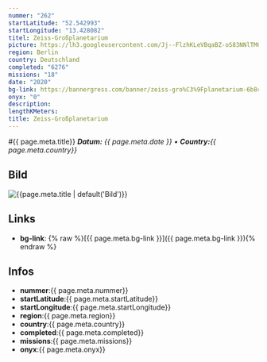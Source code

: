```yaml
---
nummer: "262"
startLatitude: "52.542993"
startLongitude: "13.428082"
titel: Zeiss-Großplanetarium
picture: https://lh3.googleusercontent.com/Jj--FlzhKLeVBqaBZ-oS83NNlTMG0kAi18vDbVNmJ6r0sxnWMmdnfOq8ESdGC-U_mY6Fwlhhj4e90TW-8XkpclHuVX6jCgAGmZ1UXV6KWyvIQDG-cjOc7nmZyVYy0bqkH7H284OO59iQLVyy1qEYu3BEVACIFyJgNVtTzFT7LR89ctpFMCffMiZZamJ91l99sJcIqf6y5Ap-rsh5EWgwwW7xIh2WqhPlcdEb_-1qdUoOb8Hk8rnfgHKx2onLMD6HheZNz4QX3J9iJPjMcI60vtWujznLSTP659AST2ZX_JTMntVvQTDmArumt6SU10lDqcSibLWEcmHhi68Q4oQ_Rb_eD8JytlJ5JLyB903ONlSoLO4C_td_KE4IzZoKDSnZ1RXMUiLUzOkwIi5xMaTrQSS8ZQaPUpMBydcS6v3K47kMLL-vRX-3n7X2FPD3-le3mVXXCj6LuCx61AV08FIt2l29hbFNXT4XaasR19a43gg7tNKOed8DZfyh5yJfdqXkan_bIk6kwJ1M-QWfwOdDB-1RJq0gwAclZm8ujUuNNgUzGATeHLvUPiBnCf4y82BxgCyD2PKD1rAXeD-8zoZFAX0yUP_LEtkSFdJWrZMSQYHMvKvR9r5kn2Ov7SRzvgKrD0LyDqs3PsYFRc3ggJl-tssJr-XWeDwk4AwAm8M8q8yHBZ-SZ4x5L0qvwhAiWGbcEsUns9FNDAf1ZoR7mjKJlAcvmVsB6sxSVNJDanJnGFqEsUO8GCvby_TbvIk9CaHw8lv4JvCNOc7nd7OL8_67y02aSF-okV4epBnxz_lKMMiRZ1Ovn4iJCKJtJ8Bf2gJvKFiOmjZtJwuZWkqctrxnxXSQ3-biQBXCB-WaNQWJ_gYX=w604-h304-no?authuser=1
region: Berlin
country: Deutschland
completed: "6276"
missions: "18"
date: "2020"
bg-link: https://bannergress.com/banner/zeiss-gro%C3%9Fplanetarium-6b8c
onyx: "0"
description: 
lengthKMeters: 
title: Zeiss-Großplanetarium
---
```


#{{ page.meta.title}}
_**Datum:** {{ page.meta.date }} • **Country:**{{ page.meta.country}}_

## Bild
![{{page.meta.title | default('Bild')}}]({{page.meta.picture}})

## Links
- **bg-link**: {% raw %}[{{ page.meta.bg-link }}]({{ page.meta.bg-link }}){% endraw %}

## Infos
- **nummer**:{{ page.meta.nummer}}
- **startLatitude**:{{ page.meta.startLatitude}}
- **startLongitude**:{{ page.meta.startLongitude}}
- **region**:{{ page.meta.region}}
- **country**:{{ page.meta.country}}
- **completed**:{{ page.meta.completed}}
- **missions**:{{ page.meta.missions}}
- **onyx**:{{ page.meta.onyx}}

